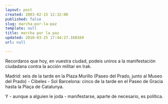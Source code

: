 ```yaml
---
layout: post
created: 2003-02-15 12:32:00
published: false
slug: marcha-por-la-paz
template: null
title: marcha por la paz
updated: 2010-03-25 17:44:27.160169
url: null

---
```


Recordaros que hoy, en vuestra ciudad, podeis uniros a la manifestación ciudadana contra la acción militar en Irak.

Madrid: seis de la tarde en la Plaza Murillo (Paseo del Prado, junto al Museo del Prado) - Cibeles - Sol
Barcelona: cinco de la tarde en el Paseo de Gracia hasta la Plaça de Catalunya.

Y - aunque a alguien le joda - manifestarse, aparte de necesario, es política.




